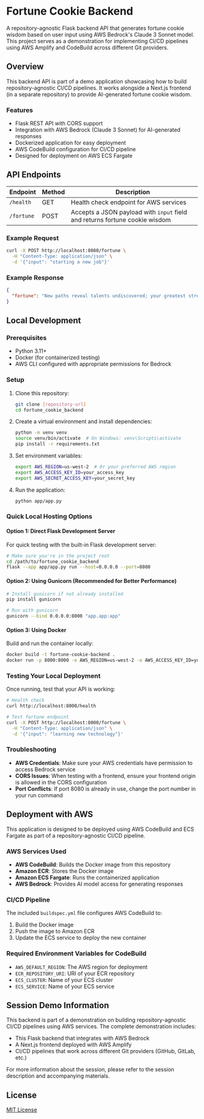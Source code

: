 # Fortune Cookie Backend

A repository-agnostic Flask backend API that generates fortune cookie wisdom based on user input using AWS Bedrock's Claude 3 Sonnet model. This project serves as a demonstration for implementing CI/CD pipelines using AWS Amplify and CodeBuild across different Git providers.

## Overview

This backend API is part of a demo application showcasing how to build repository-agnostic CI/CD pipelines. It works alongside a Next.js frontend (in a separate repository) to provide AI-generated fortune cookie wisdom.

### Features

- Flask REST API with CORS support
- Integration with AWS Bedrock (Claude 3 Sonnet) for AI-generated responses
- Dockerized application for easy deployment
- AWS CodeBuild configuration for CI/CD pipeline
- Designed for deployment on AWS ECS Fargate

## API Endpoints

| Endpoint | Method | Description |
|----------|--------|-------------|
| `/health` | GET | Health check endpoint for AWS services |
| `/fortune` | POST | Accepts a JSON payload with `input` field and returns fortune cookie wisdom |

### Example Request

```bash
curl -X POST http://localhost:8080/fortune \
  -H "Content-Type: application/json" \
  -d '{"input": "starting a new job"}'
```

### Example Response

```json
{
  "fortune": "New paths reveal talents undiscovered; your greatest strength often emerges from unfamiliar terrain."
}
```

## Local Development

### Prerequisites

- Python 3.11+
- Docker (for containerized testing)
- AWS CLI configured with appropriate permissions for Bedrock

### Setup

1. Clone this repository:
   ```bash
   git clone [repository-url]
   cd fortune_cookie_backend
   ```

2. Create a virtual environment and install dependencies:
   ```bash
   python -m venv venv
   source venv/bin/activate  # On Windows: venv\Scripts\activate
   pip install -r requirements.txt
   ```

3. Set environment variables:
   ```bash
   export AWS_REGION=us-west-2  # Or your preferred AWS region
   export AWS_ACCESS_KEY_ID=your_access_key
   export AWS_SECRET_ACCESS_KEY=your_secret_key
   ```

4. Run the application:
   ```bash
   python app/app.py
   ```

### Quick Local Hosting Options

#### Option 1: Direct Flask Development Server

For quick testing with the built-in Flask development server:

```bash
# Make sure you're in the project root
cd /path/to/fortune_cookie_backend
flask --app app/app.py run --host=0.0.0.0 --port=8080
```

#### Option 2: Using Gunicorn (Recommended for Better Performance)

```bash
# Install gunicorn if not already installed
pip install gunicorn

# Run with gunicorn
gunicorn --bind 0.0.0.0:8000 "app.app:app"
```

#### Option 3: Using Docker

Build and run the container locally:

```bash
docker build -t fortune-cookie-backend .
docker run -p 8000:8000 -e AWS_REGION=us-west-2 -e AWS_ACCESS_KEY_ID=your_key -e AWS_SECRET_ACCESS_KEY=your_secret fortune-cookie-backend
```

### Testing Your Local Deployment

Once running, test that your API is working:

```bash
# Health check
curl http://localhost:8000/health

# Test fortune endpoint
curl -X POST http://localhost:8000/fortune \
  -H "Content-Type: application/json" \
  -d '{"input": "learning new technology"}'
```

### Troubleshooting

- **AWS Credentials**: Make sure your AWS credentials have permission to access Bedrock service
- **CORS Issues**: When testing with a frontend, ensure your frontend origin is allowed in the CORS configuration
- **Port Conflicts**: If port 8080 is already in use, change the port number in your run command

## Deployment with AWS

This application is designed to be deployed using AWS CodeBuild and ECS Fargate as part of a repository-agnostic CI/CD pipeline.

### AWS Services Used

- **AWS CodeBuild**: Builds the Docker image from this repository
- **Amazon ECR**: Stores the Docker image
- **Amazon ECS Fargate**: Runs the containerized application
- **AWS Bedrock**: Provides AI model access for generating responses

### CI/CD Pipeline

The included `buildspec.yml` file configures AWS CodeBuild to:

1. Build the Docker image
2. Push the image to Amazon ECR
3. Update the ECS service to deploy the new container

### Required Environment Variables for CodeBuild

- `AWS_DEFAULT_REGION`: The AWS region for deployment
- `ECR_REPOSITORY_URI`: URI of your ECR repository
- `ECS_CLUSTER`: Name of your ECS cluster
- `ECS_SERVICE`: Name of your ECS service

## Session Demo Information

This backend is part of a demonstration on building repository-agnostic CI/CD pipelines using AWS services. The complete demonstration includes:

- This Flask backend that integrates with AWS Bedrock
- A Next.js frontend deployed with AWS Amplify
- CI/CD pipelines that work across different Git providers (GitHub, GitLab, etc.)

For more information about the session, please refer to the session description and accompanying materials.

## License

[MIT License](LICENSE)